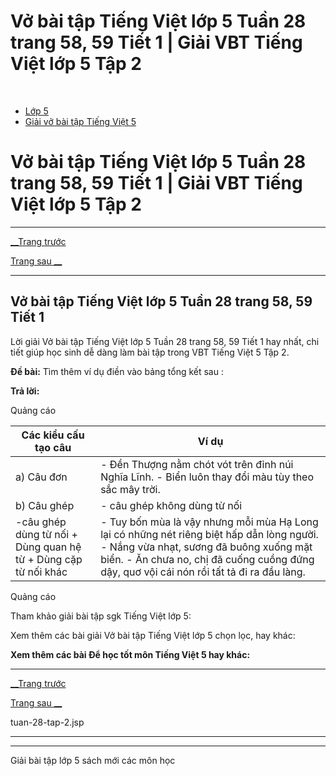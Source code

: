 # Vở bài tập Tiếng Việt lớp 5 Tuần 28 trang 58, 59 Tiết 1 | Giải VBT Tiếng Việt lớp 5 Tập 2

﻿

  * [Lớp 5](https://vietjack.com/series/lop-5.jsp)
  * [Giải vở bài tập Tiếng Việt 5](https://vietjack.com/giai-vo-bai-tap-tieng-viet-5/index.jsp)



# Vở bài tập Tiếng Việt lớp 5 Tuần 28 trang 58, 59 Tiết 1 | Giải VBT Tiếng Việt lớp 5 Tập 2

* * *

[__Trang trước](https://vietjack.com/giai-vo-bai-tap-tieng-viet-5/tuan-28-tap-2.jsp)

[Trang sau __](https://vietjack.com/giai-vo-bai-tap-tieng-viet-5/tuan-28-tap-2.jsp)

* * *

## Vở bài tập Tiếng Việt lớp 5 Tuần 28 trang 58, 59 Tiết 1

Lời giải Vở bài tập Tiếng Việt lớp 5 Tuần 28 trang 58, 59 Tiết 1 hay nhất, chi tiết giúp học sinh dễ dàng làm bài tập trong VBT Tiếng Việt 5 Tập 2.

**Đề bài:** Tìm thêm ví dụ điền vào bảng tổng kết sau :

**Trả lời:**

Quảng cáo

Các kiểu cấu tạo câu | Ví dụ  
---|---  
a) Câu đơn |  \- Đền Thượng nằm chót vót trên đỉnh núi Nghĩa Lĩnh. \- Biển luôn thay đổi màu tùy theo sắc mây trời.  
b) Câu ghép | \- câu ghép không dùng từ nối |  \- Gió thổi mây bạt về một phía, bầu trời như rộng ra. \- Mấy người nhà trong nhà vọt ra, khung cửa ập xuống, khói mịt mù ..  
-câu ghép dùng từ nối \+ Dùng quan hệ từ \+ Dùng cặp từ nối khác |  \- Tuy bốn mùa là vậy nhưng mỗi mùa Hạ Long lại có những nét riêng biệt hấp dẫn lòng người. \- Nắng vừa nhạt, sương đã buông xuống mặt biển. \- Ăn chưa no, chị đã cuống cuồng đứng dậy, quơ vội cái nón rồi tất tả đi ra đầu làng.  
  
Quảng cáo

Tham khảo giải bài tập sgk Tiếng Việt lớp 5:

Xem thêm các bài giải Vở bài tập Tiếng Việt lớp 5 chọn lọc, hay khác:

**Xem thêm các bài Để học tốt môn Tiếng Việt 5 hay khác:**

* * *

[__Trang trước](https://vietjack.com/giai-vo-bai-tap-tieng-viet-5/tuan-28-tap-2.jsp)

[Trang sau __](https://vietjack.com/giai-vo-bai-tap-tieng-viet-5/tuan-28-tap-2.jsp)

tuan-28-tap-2.jsp

* * *

* * *

Giải bài tập lớp 5 sách mới các môn học

